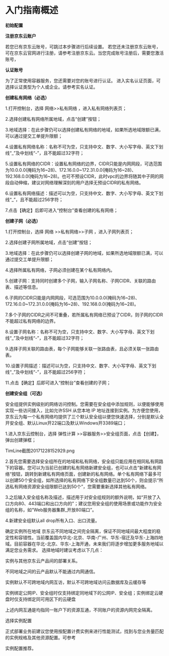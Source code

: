 
# 入门指南概述

**初始配置**

**注册京东云账户**

若您已有京东云账号，可跳过本步骤进行后续设置。
若您还未注册京东云账号，可在京东云官网进行注册，请参考注册京东云。当您完成账号注册后，需要您激活账号，

**认证账号**

为了正常使用容器服务，您还需要对您的账号进行认证。
进入实名认证页面，可选择认证类型为个人或企业。请参考实名认证。


**创建私有网络（必选）**

1.打开控制台，选择 网络>>私有网络 ，进入私有网络列表页；

2.选择创建私有网络所属地域，点击“创建”按钮；

3.地域选择：在此步骤仍可以选择创建私有网络的地域，如果所选地域限额已满，可以通过提交工单提升限额；

4.设置私有网络名称：名称不可为空，只支持中文、数字、大小写字母、英文下划线“_”及中划线“-”，且不能超过32字符；

5.设置私有网络的CIDR：设置私有网络的边界，CIDR只能是内网网段，可选范围为10.0.0.0(掩码为16~28)、172.16.0.0~172.31.0.0(掩码为16~28)、192.168.0.0(掩码为16~28)。也可不预设CIDR，此时vpc的边界将随其中子网的网段自动伸缩，建议对网络理解深刻的用户选择无预设CIDR的私有网络。

6.设置私有网络描述：描述可以为空，只支持中文、数字、大小写字母、英文下划线“_”，且不能超过256字符；

7.点击【确定】后即可进入“控制台”查看创建的私有网络；


**创建子网（必选）**

1.打开控制台，选择  网络 >>私有网络>>子网 ，进入子网列表页；

2.选择创建子网所属地域，点击“创建”按钮；

3.地域选择：在此步骤仍可以选择创建子网的地域，如果所选地域限额已满，可以通过提交工单提升限额；

4.选择所属私有网络，子网必须创建在某个私有网络内。

5.创建子网：支持同时创建多个子网，输入子网名称、子网CIDR、关联的路由表、描述等信息。

6.子网的CIDR只能是内网网段，可选范围为10.0.0.0(掩码为16~28)、172.16.0.0~172.31.0.0(掩码为16~28)、192.168.0.0(掩码为16~28)。

7.多个子网的CIDR之间不可重叠，若所属私有网络已预设了CIDR，则子网的CIDR不能超过私有网络的边界。

8.设置子网名称：名称不可为空，只支持中文、数字、大小写字母、英文下划线“_”及中划线“-”，且不能超过32字符；

9.选择子网关联的路由表，每个子网能够关联一张路由表，且必须关联一张路由表。

10.设置子网描述：描述可以为空，只支持中文、数字、大小写字母、英文下划线“_”及中划线“-”，且不能超过256字符；

11.点击【确定】后即可进入“控制台”查看创建的子网；


**创建安全组（可选）**

安全组提供实例级别的网络访问控制。您需要在安全组中添加规则，以便能够使用实现一些访问接入，比如允许SSH 从您本地 IP 地址连接到实例。为方便您使用，京东云为每一个私有网络均提供了三个默认安全组以便您快速选择，分别是默认全开安全组、默认Linux开22端口及默认Windows开3389端口；

1.进入京东云控制台，选择 弹性计算 >>容器服务>>安全组页面，点击【创建】，弹出创建弹框；

TimLine截图20171228152929.png

2.首先您需要选择安全组所在的地域和私有网络，安全组只能应用在相同私有网路下的容器。您可以为当前已创建的私有网络新建安全组，也可以点击“新建私有网络“按钮，跳转到新建私有网络页面，创建新的私有网络。单个私有网络下最多可以创建50个安全组，如所选择的私有网络下安全组数量已达到50个，则会提示“所选私有网络资源安全组限额已达到50个”，您需要重新选择其他私有网络。

3.之后输入安全组名称及描述，描述用于对安全组规则的额外说明，如“开放了入口方向80、443端口和出口方向的”；建议您用安全组的使用场景或功能作为安全组的名称，如“Web服务器集群_开放80端口”。

4.新建安全组默认all drop所有入口、出口流量。

确定实例所在地域
京东云不同地域之间完全隔离，保证不同地域间最大程度的稳定性和容错性。当前覆盖国内华北-北京、华南-广州、华东-宿迁及华东-上海四地域。目前容器在华北-北京、华东-上海开通，未来我们将逐步增加更多服务地域以满足您业务需求。
选择地域时建议考虑以下几点：

实例与其他京东云产品间的部署关系。

不同地域之间的云产品默认不能通过内网通信。

实例默认不可跨地域内网互访，默认不可跨地域访问云数据库及云缓存等

实例绑定公网IP、安全组时仅支持绑定同地域下的公网IP、安全组；实例绑定云硬盘时仅支持绑定同可用区下的云硬盘

上述内网互通是均指同一账户下的资源互通，不同账户的资源内网完全隔离。



选择实例配置

正式部署业务前建议您使用按配置计费实例来进行性能测试，找到与您业务量匹配的实例规格及其他资源配置。可参考

实例配置推荐。
